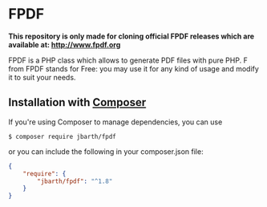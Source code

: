 # FPDF
**This repository is only made for cloning official FPDF releases which are available at: http://www.fpdf.org**


FPDF is a PHP class which allows to generate PDF files with pure PHP. F from FPDF stands for Free: you may use it for any kind of usage and modify it to suit your needs.

## Installation with [Composer](https://packagist.org/packages/jbarth/fpdf)

If you're using Composer to manage dependencies, you can use

    $ composer require jbarth/fpdf

or you can include the following in your composer.json file:

```json
{
    "require": {
        "jbarth/fpdf": "^1.8"
    }
}
```